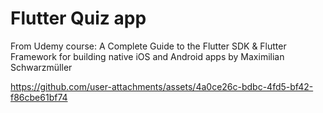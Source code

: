 # Flutter Quiz app

From Udemy course: A Complete Guide to the Flutter SDK &amp; Flutter Framework for building native iOS and Android apps by Maximilian Schwarzmüller


https://github.com/user-attachments/assets/4a0ce26c-bdbc-4fd5-bf42-f86cbe61bf74

